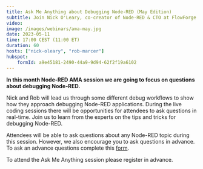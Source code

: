 ```yaml
---
title: Ask Me Anything about Debugging Node-RED (May Edition)
subtitle: Join Nick O'Leary, co-creator of Node-RED & CTO at FlowForge and Rob Marcer, Developer Educator at FlowForge, for an AMA on Node-RED Debugging
video: 
image: /images/webinars/ama-may.jpg
date: 2023-05-11
time: 17:00 CEST (11:00 ET) 
duration: 60
hosts: ["nick-oleary", "rob-marcer"]
hubspot:
    formId: a9e45181-2490-44a9-9d94-62f2f19a6102
---
```


**In this month Node-RED AMA session we are going to focus on questions about debugging Node-RED.**

<!--more-->

Nick and Rob will lead us through some different debug workflows to show how they approach debugging Node-RED applications. During the live coding sessions there will be opportunities for attendees to ask questions in real-time. Join us to learn from the experts on the tips and tricks for debugging Node-RED.

Attendees will be able to ask questions about any Node-RED topic during this session. However, we also encourage you to ask questions in advance. To ask an advance questions complete this [form](https://forms.gle/RCaoWHSjB7r9KuVL7).

To attend the Ask Me Anything session please register in advance.